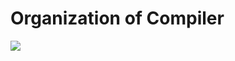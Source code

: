 <!--
BELOW ARE QUESTIONS
# Ch1: Organization of Compiler

## Content

Please draw (by yourself) a diagram of organization of compiler.

Note: Editor have supported Markdown markup and most of GitHub Flavored Markdown.
-->

<!-- BELOW ARE ANSWERS -->

# Organization of Compiler

![](https://i.imgur.com/dmoXCUp.jpg)
